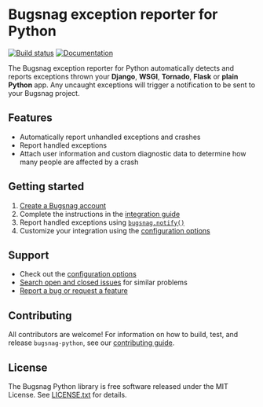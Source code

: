 # Bugsnag exception reporter for Python
[![Build status](https://travis-ci.org/bugsnag/bugsnag-python.svg?branch=master)](https://travis-ci.org/bugsnag/bugsnag-python)
[![Documentation](https://img.shields.io/badge/documentation-latest-blue.svg)](http://docs.bugsnag.com/platforms/python/)

The Bugsnag exception reporter for Python automatically detects and reports
exceptions thrown your **Django**, **WSGI**, **Tornado**, **Flask** or
**plain Python** app.  Any uncaught exceptions will trigger a notification to be
sent to your Bugsnag project.


## Features

* Automatically report unhandled exceptions and crashes
* Report handled exceptions
* Attach user information and custom diagnostic data to determine how many
  people are affected by a crash


## Getting started

1. [Create a Bugsnag account](https://bugsnag.com)
2. Complete the instructions in the
   [integration guide](http://docs.bugsnag.com/platforms/python/)
3. Report handled exceptions using
   [`bugsnag.notify()`](http://docs.bugsnag.com/platforms/python/reporting-handled-exceptions/)
4. Customize your integration using the
   [configuration options](http://docs.bugsnag.com/platforms/python/configuration-options/)

## Support

* Check out the [configuration options](http://docs.bugsnag.com/platforms/python/configuration-options)
* [Search open and closed issues](https://github.com/bugsnag/bugsnag-python/issues?utf8=✓&q=is%3Aissue) for similar problems
* [Report a bug or request a feature](https://github.com/bugsnag/bugsnag-python/issues/new)


## Contributing

All contributors are welcome! For information on how to build, test,
and release `bugsnag-python`, see our
[contributing guide](https://github.com/bugsnag/bugsnag-python/blob/master/CONTRIBUTING.md).


## License

The Bugsnag Python library is free software released under the MIT License.
See [LICENSE.txt](https://github.com/bugsnag/bugsnag-python/blob/master/LICENSE.txt)
for details.
